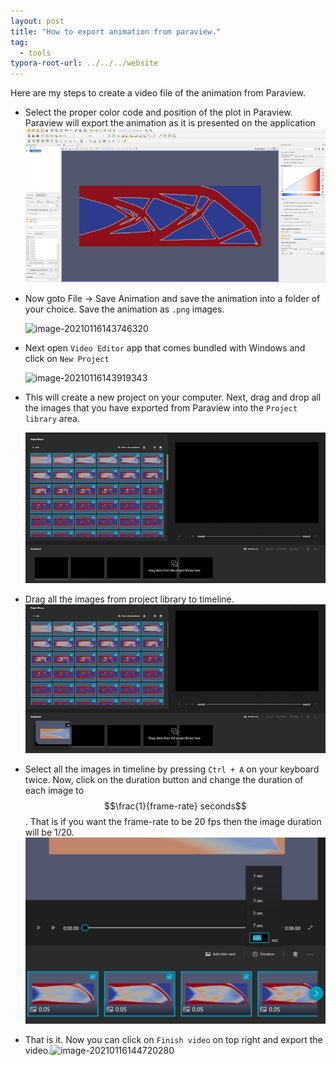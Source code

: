 ```yaml
---
layout: post
title: "How to export animation from paraview."
tag: 
  - tools
typora-root-url: ../../../website
---
```

Here are my steps to create a video file of the animation from Paraview.

- Select the proper color code and position of the plot in Paraview.  Paraview will export the animation as it is presented on the application
  ![image-20210115171028235](/assets/images/image-20210115171028235.png)

- Now goto File  →  Save Animation and save the animation  into a folder of your choice. Save the animation as `.png` images.

  ![image-20210116143746320](/assets/images/image-20210116143746320.png)

- Next open `Video Editor` app that comes bundled with Windows and click on `New Project`

  ![image-20210116143919343](/assets/images/image-20210116143919343.png)

- This will create a new project on your computer. Next, drag and drop all the images that you have exported from Paraview into the `Project library` area.

  ![image-20210116144145988](/assets/images/image-20210116144145988.png)

- Drag all the images from project library to timeline.
  ![image-20210116144238957](/assets/images/image-20210116144238957.png)

- Select all the images in timeline by pressing `Ctrl + A` on your keyboard twice. Now, click on the duration button and change the duration of each image to $$\frac{1}{frame-rate} seconds$$. That is if you want the frame-rate to be 20 fps then the image duration will be 1/20. ![image-20210116144612334](/assets/images/image-20210116144612334.png) 

- That is it. Now you can click on `Finish video` on top right and export the video.![image-20210116144720280](/assets/images/image-20210116144720280.png)